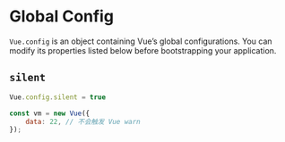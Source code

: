 # Global Config

`Vue.config` is an object containing Vue’s global configurations. You can modify
its properties listed below before bootstrapping your application.


## `silent`
```js
Vue.config.silent = true

const vm = new Vue({
    data: 22, // 不会触发 Vue warn
});
```
